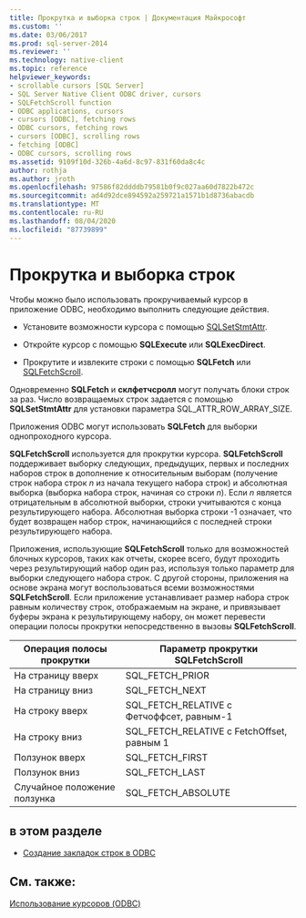 ```yaml
---
title: Прокрутка и выборка строк | Документация Майкрософт
ms.custom: ''
ms.date: 03/06/2017
ms.prod: sql-server-2014
ms.reviewer: ''
ms.technology: native-client
ms.topic: reference
helpviewer_keywords:
- scrollable cursors [SQL Server]
- SQL Server Native Client ODBC driver, cursors
- SQLFetchScroll function
- ODBC applications, cursors
- cursors [ODBC], fetching rows
- ODBC cursors, fetching rows
- cursors [ODBC], scrolling rows
- fetching [ODBC]
- ODBC cursors, scrolling rows
ms.assetid: 9109f10d-326b-4a6d-8c97-831f60da8c4c
author: rothja
ms.author: jroth
ms.openlocfilehash: 97586f82ddddb79581b0f9c027aa60d7822b472c
ms.sourcegitcommit: ad4d92dce894592a259721a1571b1d8736abacdb
ms.translationtype: MT
ms.contentlocale: ru-RU
ms.lasthandoff: 08/04/2020
ms.locfileid: "87739899"
---
```

# <a name="scrolling-and-fetching-rows"></a>Прокрутка и выборка строк
  Чтобы можно было использовать прокручиваемый курсор в приложение ODBC, необходимо выполнить следующие действия.  
  
-   Установите возможности курсора с помощью [SQLSetStmtAttr](../native-client-odbc-api/sqlsetstmtattr.md).  
  
-   Откройте курсор с помощью **SQLExecute** или **SQLExecDirect**.  
  
-   Прокрутите и извлеките строки с помощью **SQLFetch** или [SQLFetchScroll](../native-client-odbc-api/sqlfetchscroll.md).  
  
 Одновременно **SQLFetch** и **склфетчсролл** могут получать блоки строк за раз. Число возвращаемых строк задается с помощью **SQLSetStmtAttr** для установки параметра SQL_ATTR_ROW_ARRAY_SIZE.  
  
 Приложения ODBC могут использовать **SQLFetch** для выборки однопроходного курсора.  
  
 **SQLFetchScroll** используется для прокрутки курсора. **SQLFetchScroll** поддерживает выборку следующих, предыдущих, первых и последних наборов строк в дополнение к относительным выборам (получение строк набора строк *n* из начала текущего набора строк) и абсолютная выборка (выборка набора строк, начиная со строки *n*). Если *n* является отрицательным в абсолютной выборки, строки учитываются с конца результирующего набора. Абсолютная выборка строки -1 означает, что будет возвращен набор строк, начинающийся с последней строки результирующего набора.  
  
 Приложения, использующие **SQLFetchScroll** только для возможностей блочных курсоров, таких как отчеты, скорее всего, будут проходить через результирующий набор один раз, используя только параметр для выборки следующего набора строк. С другой стороны, приложения на основе экрана могут воспользоваться всеми возможностями **SQLFetchScroll**. Если приложение устанавливает размер набора строк равным количеству строк, отображаемым на экране, и привязывает буферы экрана к результирующему набору, он может перевести операции полосы прокрутки непосредственно в вызовы **SQLFetchScroll**.  
  
|Операция полосы прокрутки|Параметр прокрутки SQLFetchScroll|  
|--------------------------|-------------------------------------|  
|На страницу вверх|SQL_FETCH_PRIOR|  
|На страницу вниз|SQL_FETCH_NEXT|  
|На строку вверх|SQL_FETCH_RELATIVE с Фетчоффсет, равным-1|  
|На строку вниз|SQL_FETCH_RELATIVE с FetchOffset, равным 1|  
|Ползунок вверх|SQL_FETCH_FIRST|  
|Ползунок вниз|SQL_FETCH_LAST|  
|Случайное положение ползунка|SQL_FETCH_ABSOLUTE|  
  
## <a name="in-this-section"></a>в этом разделе  
  
-   [Создание закладок строк в ODBC](scrolling-and-fetching-rows-bookmarking-rows-in-odbc.md)  
  
## <a name="see-also"></a>См. также:  
 [Использование курсоров &#40;ODBC&#41;](using-cursors-odbc.md)  
  
  
